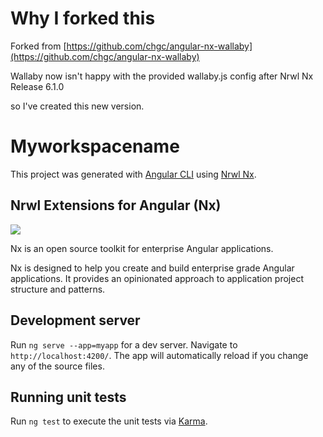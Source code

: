 # Why I forked this

Forked from [https://github.com/chgc/angular-nx-wallaby](https://github.com/chgc/angular-nx-wallaby)

Wallaby now isn't happy with the provided wallaby.js config after Nrwl Nx Release 6.1.0

so I've created this new version.

# Myworkspacename

This project was generated with [Angular CLI](https://github.com/angular/angular-cli) using [Nrwl Nx](https://nrwl.io/nx).

## Nrwl Extensions for Angular (Nx)

<a href="https://nrwl.io/nx"><img src="https://preview.ibb.co/mW6sdw/nx_logo.png"></a>

Nx is an open source toolkit for enterprise Angular applications.

Nx is designed to help you create and build enterprise grade Angular applications. It provides an opinionated approach to application project structure and patterns.

## Development server

Run `ng serve --app=myapp` for a dev server. Navigate to `http://localhost:4200/`. The app will automatically reload if you change any of the source files.

## Running unit tests

Run `ng test` to execute the unit tests via [Karma](https://karma-runner.github.io).
